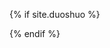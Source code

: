 {% if site.duoshuo %}
<!-- UY BEGIN youyan -->
<div id="uyan_frame"></div>
<script type="text/javascript" src="http://v2.uyan.cc/code/uyan.js?uid=2135392"></script>
<!-- UY END -->
{% endif %}